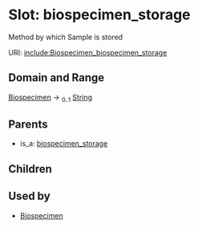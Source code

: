 
# Slot: biospecimen_storage


Method by which Sample is stored

URI: [include:Biospecimen_biospecimen_storage](https://w3id.org/include/Biospecimen_biospecimen_storage)


## Domain and Range

[Biospecimen](Biospecimen.md) &#8594;  <sub>0..1</sub> [String](types/String.md)

## Parents

 *  is_a: [biospecimen_storage](biospecimen_storage.md)

## Children


## Used by

 * [Biospecimen](Biospecimen.md)
